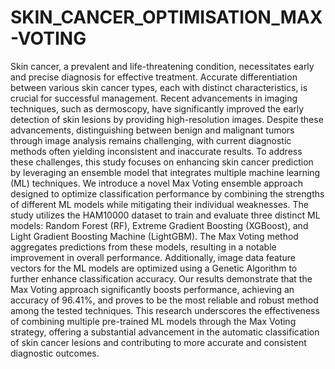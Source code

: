# SKIN_CANCER_OPTIMISATION_MAX-VOTING
Skin cancer, a prevalent and life-threatening condition, necessitates early and precise diagnosis for effective treatment. Accurate
differentiation between various skin cancer types, each with distinct characteristics, is crucial for successful management.
Recent advancements in imaging techniques, such as dermoscopy, have significantly improved the early detection of skin
lesions by providing high-resolution images. Despite these advancements, distinguishing between benign and malignant
tumors through image analysis remains challenging, with current diagnostic methods often yielding inconsistent and inaccurate
results. To address these challenges, this study focuses on enhancing skin cancer prediction by leveraging an ensemble model
that integrates multiple machine learning (ML) techniques. We introduce a novel Max Voting ensemble approach designed
to optimize classification performance by combining the strengths of different ML models while mitigating their individual
weaknesses. The study utilizes the HAM10000 dataset to train and evaluate three distinct ML models: Random Forest (RF),
Extreme Gradient Boosting (XGBoost), and Light Gradient Boosting Machine (LightGBM). The Max Voting method aggregates
predictions from these models, resulting in a notable improvement in overall performance. Additionally, image data feature
vectors for the ML models are optimized using a Genetic Algorithm to further enhance classification accuracy. Our results
demonstrate that the Max Voting approach significantly boosts performance, achieving an accuracy of 96.41%, and proves
to be the most reliable and robust method among the tested techniques. This research underscores the effectiveness of
combining multiple pre-trained ML models through the Max Voting strategy, offering a substantial advancement in the automatic
classification of skin cancer lesions and contributing to more accurate and consistent diagnostic outcomes.
